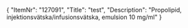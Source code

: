 {
  "ItemNr": "127091",
  "Title": "test",
  "Description": "Propolipid, injektionsvätska/infusionsvätska, emulsion 10 mg/ml"
}